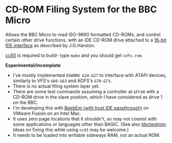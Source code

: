 CD-ROM Filing System for the BBC Micro
======================================

Allows the BBC Micro to read ISO-9660 formatted CD-ROMs, and control certain other drive functions, with an IDE CD-ROM drive attached to a [16-bit IDE interface](http://mdfs.net/Info/Comp/BBC/IDE/16bit/) as described by J.G.Harston.

[cc65](https://cc65.github.io/) is required to build- type `make` and you should get `cdfs.rom`.

**Experimental/incomplete**
* I've mostly implemented `OSWORD &24-&27` to interface with ATAPI devices, similarly to VFS's `&60-&63` and ADFS's `&70-&73`.
* There is no actual filing system layer yet.
* There are some test commands assuming a controller at `&FC40` with a CD-ROM drive in the slave position, which I have considered as drive 1 on the BBC.
* I'm developing this with [BeebEm (with host IDE passthrough)](https://github.com/davidknoll/beebem-windows/tree/idepassthru) on VMware Fusion on an Intel Mac.
* It uses zero page locations that it shouldn't, so may not coexist with some applications or languages other than BASIC. (See also [bbctestrom](https://github.com/davidknoll/bbctestrom). Ideas on fixing this while using `cc65` may be welcome.)
* It needs to be loaded into writable sideways RAM, not an actual ROM.
